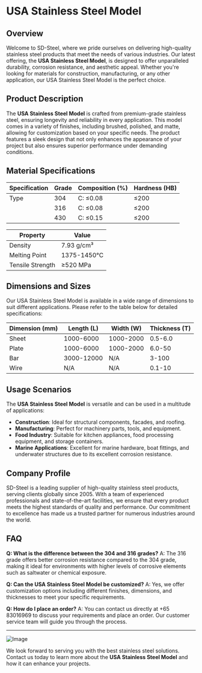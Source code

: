 # USA Stainless Steel Model

## Overview

Welcome to SD-Steel, where we pride ourselves on delivering high-quality stainless steel products that meet the needs of various industries. Our latest offering, the **USA Stainless Steel Model**, is designed to offer unparalleled durability, corrosion resistance, and aesthetic appeal. Whether you're looking for materials for construction, manufacturing, or any other application, our USA Stainless Steel Model is the perfect choice.

## Product Description

The **USA Stainless Steel Model** is crafted from premium-grade stainless steel, ensuring longevity and reliability in every application. This model comes in a variety of finishes, including brushed, polished, and matte, allowing for customization based on your specific needs. The product features a sleek design that not only enhances the appearance of your project but also ensures superior performance under demanding conditions.

## Material Specifications

| Specification | Grade | Composition (%) | Hardness (HB) |
|---------------|-------|-----------------|----------------|
| Type          | 304   | C: ≤0.08        | ≤200           |
|               | 316   | C: ≤0.08        | ≤200           |
|               | 430   | C: ≤0.15        | ≤200           |

| Property      | Value                |
|---------------|----------------------|
| Density       | 7.93 g/cm³            |
| Melting Point | 1375-1450°C          |
| Tensile Strength | ≥520 MPa        |

## Dimensions and Sizes

Our USA Stainless Steel Model is available in a wide range of dimensions to suit different applications. Please refer to the table below for detailed specifications:

| Dimension (mm) | Length (L) | Width (W) | Thickness (T) |
|----------------|------------|-----------|---------------|
| Sheet          | 1000-6000  | 1000-2000 | 0.5-6.0       |
| Plate          | 1000-6000  | 1000-2000 | 6.0-50        |
| Bar            | 3000-12000 | N/A       | 3-100         |
| Wire           | N/A        | N/A       | 0.1-10        |

## Usage Scenarios

The **USA Stainless Steel Model** is versatile and can be used in a multitude of applications:
- **Construction**: Ideal for structural components, facades, and roofing.
- **Manufacturing**: Perfect for machinery parts, tools, and equipment.
- **Food Industry**: Suitable for kitchen appliances, food processing equipment, and storage containers.
- **Marine Applications**: Excellent for marine hardware, boat fittings, and underwater structures due to its excellent corrosion resistance.

## Company Profile

SD-Steel is a leading supplier of high-quality stainless steel products, serving clients globally since 2005. With a team of experienced professionals and state-of-the-art facilities, we ensure that every product meets the highest standards of quality and performance. Our commitment to excellence has made us a trusted partner for numerous industries around the world.

## FAQ

**Q: What is the difference between the 304 and 316 grades?**
A: The 316 grade offers better corrosion resistance compared to the 304 grade, making it ideal for environments with higher levels of corrosive elements such as saltwater or chemical exposure.

**Q: Can the USA Stainless Steel Model be customized?**
A: Yes, we offer customization options including different finishes, dimensions, and thicknesses to meet your specific requirements.

**Q: How do I place an order?**
A: You can contact us directly at +65 83016969 to discuss your requirements and place an order. Our customer service team will guide you through the process.

---

![Image](https://github.com/user-attachments/assets/2567258e-e124-4816-932d-1809bd27ef0b)

We look forward to serving you with the best stainless steel solutions. Contact us today to learn more about the **USA Stainless Steel Model** and how it can enhance your projects.